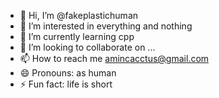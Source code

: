 - 👋 Hi, I’m @fakeplastichuman
- 👀 I’m interested in everything and nothing
- 🌱 I’m currently learning cpp
- 💞️ I’m looking to collaborate on ...
- 📫 How to reach me amincacctus@gmail.com
- 😄 Pronouns: as human
- ⚡ Fun fact: life is short

<!---
fakeplastichuman/fakeplastichuman is a ✨ special ✨ repository because its `README.md` (this file) appears on your GitHub profile.
You can click the Preview link to take a look at your changes.
--->
